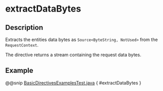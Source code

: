<a id="extractdatabytes-java"></a>
# extractDataBytes

## Description

Extracts the entities data bytes as `Source<ByteString, NotUsed>` from the `RequestContext`.

The directive returns a stream containing the request data bytes.

## Example

@@snip [BasicDirectivesExamplesTest.java](../../../../../../../test/java/docs/http/javadsl/server/directives/BasicDirectivesExamplesTest.java) { #extractDataBytes }